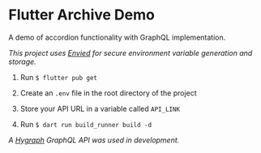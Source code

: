 # Flutter Archive Demo

A demo of accordion functionality with GraphQL implementation.

_This project uses [Envied](https://pub.dev/packages/envied) for secure environment variable generation and storage._

1. Run `$ flutter pub get`

2. Create an `.env` file in the root directory of the project

3. Store your API URL in a variable called `API_LINK`

4. Run `$ dart run build_runner build -d`

_A [Hygraph](https://hygraph.com) GraphQL API was used in development._
